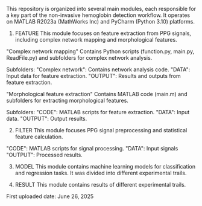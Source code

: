 This repository is organized into several main modules, each responsible for a key part of the non-invasive hemoglobin detection workflow. It operates on MATLAB R2023a (MathWorks Inc) and PyCharm (Python 3.10) platforms.

1. FEATURE
This module focuses on feature extraction from PPG signals, including complex network mapping and morphological features.

"Complex network mapping"
Contains Python scripts (function.py, main.py, ReadFile.py) and subfolders for complex network analysis.

Subfolders:
"Complex network": Contains network analysis code.
"DATA": Input data for feature extraction.
"OUTPUT": Results and outputs from feature extraction.

"Morphological feature extraction"
Contains MATLAB code (main.m) and subfolders for extracting morphological features.

Subfolders:
"CODE": MATLAB scripts for feature extraction.
"DATA": Input data.
"OUTPUT": Output results.

2. FILTER
This module focuses PPG signal preprocessing and statistical feature calculation.

"CODE": MATLAB scripts for signal processing.
"DATA": Input signals
"OUTPUT": Processed results.

3. MODEL
This module contains machine learning models for classification and regression tasks. It was divided into different experimental trails.

4. RESULT
This module contains results of different experimental trails.

First uploaded date: June 26, 2025